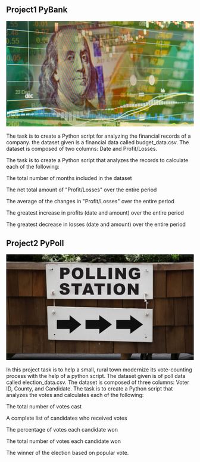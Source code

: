 
## Project1 PyBank

![bank](Pybank.png)

The task is to create a Python script for analyzing the financial records of a company. the dataset given is a financial data called budget_data.csv. The dataset is composed of two columns: Date and Profit/Losses.

The task is to create a Python script that analyzes the records to calculate each of the following:

The total number of months included in the dataset

The net total amount of "Profit/Losses" over the entire period

The average of the changes in "Profit/Losses" over the entire period

The greatest increase in profits (date and amount) over the entire period

The greatest decrease in losses (date and amount) over the entire period



## Project2 PyPoll

![bank](Pypoll.png)

In this project task is to help a small, rural town modernize its vote-counting process with the help of a python script. The dataset given is of poll data called election_data.csv. The dataset is composed of three columns: Voter ID, County, and Candidate. The task is to create a Python script that analyzes the votes and calculates each of the following:

The total number of votes cast

A complete list of candidates who received votes

The percentage of votes each candidate won

The total number of votes each candidate won

The winner of the election based on popular vote.
